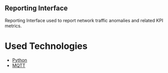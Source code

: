 ## Reporting Interface
Reporting Interface used to report network traffic anomalies and related KPI metrics.

# Used Technologies
- [Python](https://www.python.org/)
- [MQTT](https://mqtt.org)
